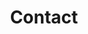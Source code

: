 ---
title: Contact

type: landing

banner:
  caption: 'Image credit: [**Unsplash**](https://unsplash.com/)'
  image: 'contact.jpg'

sections:
  - block: contact
    content:
      title : Contact
      text: |- 

      banner:
        caption: 'Image credit: [**Unsplash**](https://unsplash.com/)'
        image: 'contact.jpg'

      email: wnsgh1a@naver.com
      phone: +82-10-2331-8958
      address:
        street: 전북대학교 참빛 1호관 712호
        city: 전주시
        region: 전라북도
        postcode: '54896'
        country: 대한민국
        country_code: KO
      features:
        map:
        provider: 'google'
        api_key: 'AIzaSyB-YxqqzjNMMXXB5jzgM3fVIUVzblszXtc'
        zoom: 15
      coordinates:
        latitude: '35.8507949'
        longitude: '127.1263656'
      directions: 
      #contact_links:
      #  - icon: comments
      #    icon_pack: fas
      #    name: Discuss on Forum
      #    link: 'https://discourse.gohugo.io'
    
      # Automatically link email and phone or display as text?
      autolink: true
    
      # # Email form provider
      # form:
      #   provider: netlify
      #   formspree:
      #     id:
      #   netlify:
      #     # Enable CAPTCHA challenge to reduce spam?
      #     captcha: true
    design:
      columns: '3'
---